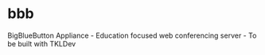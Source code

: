 bbb
===

BigBlueButton Appliance - Education focused web conferencing server - To be built with TKLDev
